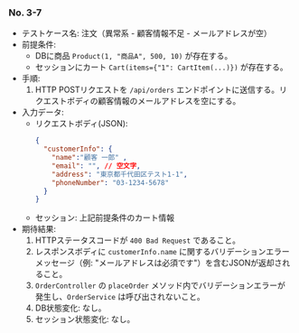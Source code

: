 ### No. 3-7
- テストケース名: 注文（異常系 - 顧客情報不足 - メールアドレスが空）
- 前提条件:
  - DBに商品 `Product(1, "商品A", 500, 10)` が存在する。
  - セッションにカート `Cart(items={"1": CartItem(...)})` が存在する。
- 手順:
  1. HTTP POSTリクエストを `/api/orders` エンドポイントに送信する。リクエストボディの顧客情報のメールアドレスを空にする。
- 入力データ:
  - リクエストボディ(JSON):
    ```json
    {
      "customerInfo": {
        "name":"顧客 一郎" ,
        "email": "", // 空文字,
        "address": "東京都千代田区テスト1-1",
        "phoneNumber": "03-1234-5678"
      }
    }
    ```
  - セッション: 上記前提条件のカート情報
- 期待結果:
  1. HTTPステータスコードが `400 Bad Request` であること。
  2. レスポンスボディに `customerInfo.name` に関するバリデーションエラーメッセージ（例: "メールアドレスは必須です"）を含むJSONが返却されること。
  3. `OrderController` の `placeOrder` メソッド内でバリデーションエラーが発生し、`OrderService` は呼び出されないこと。
  4. DB状態変化: なし。
  5. セッション状態変化: なし。